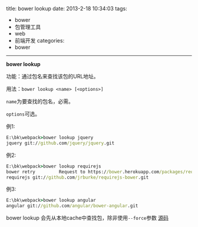 title: bower lookup
date: 2013-2-18 10:34:03
tags:
- bower
- 包管理工具
- web
- 前端开发
categories:
- bower

---

__bower lookup__

功能：通过包名来查找该包的URL地址。

<!-- more -->

用法：`bower lookup <name> [<options>]`

`name`为要查找的包名，必需。

`options`可选。

例1:

```cmd
E:\bk\webpack>bower lookup jquery
jquery git://github.com/jquery/jquery.git
```

例2:

```cmd
E:\bk\webpack>bower lookup requirejs
bower retry         Request to https://bower.herokuapp.com/packages/requirejs failed with ETIMEDOUT, retrying in 1.9s
requirejs git://github.com/jrburke/requirejs-bower.git
```

例3:

```cmd
E:\bk\webpack>bower lookup angular
angular git://github.com/angular/bower-angular.git
```

bower lookup 会先从本地cache中查找包，除非使用`--force`参数
[源码](https://github.com/bower/registry-client/blob/master/lib/lookup.js#L28-L50)
